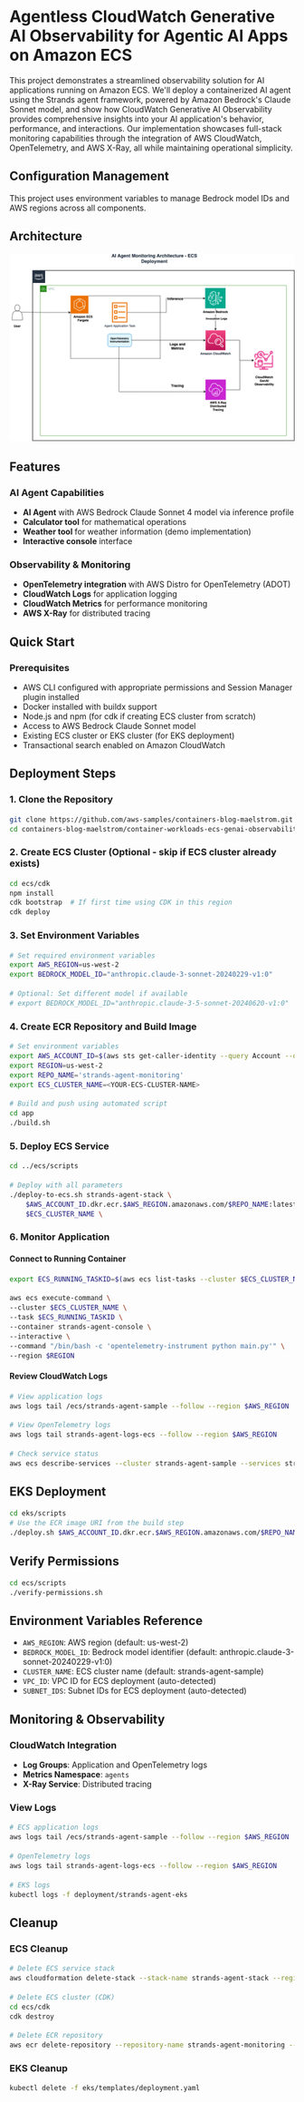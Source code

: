 # Agentless CloudWatch Generative AI Observability for Agentic AI Apps on Amazon ECS

This project demonstrates a streamlined observability solution for AI applications running on Amazon ECS. We'll deploy a containerized AI agent using the Strands agent framework, powered by Amazon Bedrock's Claude Sonnet model, and show how CloudWatch Generative AI Observability provides comprehensive insights into your AI application's behavior, performance, and interactions. Our implementation showcases full-stack monitoring capabilities through the integration of AWS CloudWatch, OpenTelemetry, and AWS X-Ray, all while maintaining operational simplicity.

## Configuration Management

This project uses environment variables to manage Bedrock model IDs and AWS regions across all components.

## Architecture

![Architecture Diagram](architecture-diagram-ecs.png)

## Features

### AI Agent Capabilities
- **AI Agent** with AWS Bedrock Claude Sonnet 4 model via inference profile
- **Calculator tool** for mathematical operations
- **Weather tool** for weather information (demo implementation)
- **Interactive console** interface

### Observability & Monitoring
- **OpenTelemetry integration** with AWS Distro for OpenTelemetry (ADOT)
- **CloudWatch Logs** for application logging
- **CloudWatch Metrics** for performance monitoring
- **AWS X-Ray** for distributed tracing

## Quick Start

### Prerequisites
- AWS CLI configured with appropriate permissions and Session Manager plugin installed
- Docker installed with buildx support
- Node.js and npm (for cdk if creating ECS cluster from scratch)
- Access to AWS Bedrock Claude Sonnet model
- Existing ECS cluster or EKS cluster (for EKS deployment)
- Transactional search enabled on Amazon CloudWatch

## Deployment Steps

### 1. Clone the Repository

```bash
git clone https://github.com/aws-samples/containers-blog-maelstrom.git
cd containers-blog-maelstrom/container-workloads-ecs-genai-observability
```

### 2. Create ECS Cluster (Optional - skip if ECS cluster already exists)
```bash
cd ecs/cdk
npm install
cdk bootstrap  # If first time using CDK in this region
cdk deploy 
```

### 3. Set Environment Variables

```bash
# Set required environment variables
export AWS_REGION=us-west-2
export BEDROCK_MODEL_ID="anthropic.claude-3-sonnet-20240229-v1:0"

# Optional: Set different model if available
# export BEDROCK_MODEL_ID="anthropic.claude-3-5-sonnet-20240620-v1:0"
```

### 4. Create ECR Repository and Build Image

```bash
# Set environment variables
export AWS_ACCOUNT_ID=$(aws sts get-caller-identity --query Account --output text)
export REGION=us-west-2
export REPO_NAME='strands-agent-monitoring'
export ECS_CLUSTER_NAME=<YOUR-ECS-CLUSTER-NAME>

# Build and push using automated script
cd app
./build.sh
```

### 5. Deploy ECS Service

```bash
cd ../ecs/scripts

# Deploy with all parameters
./deploy-to-ecs.sh strands-agent-stack \
    $AWS_ACCOUNT_ID.dkr.ecr.$AWS_REGION.amazonaws.com/$REPO_NAME:latest \
    $ECS_CLUSTER_NAME \
```

### 6. Monitor Application

#### Connect to Running Container

```bash
export ECS_RUNNING_TASKID=$(aws ecs list-tasks --cluster $ECS_CLUSTER_NAME --desired-status RUNNING --query 'taskArns[0]' --output text |  cut -d'/' -f3)

aws ecs execute-command \
--cluster $ECS_CLUSTER_NAME \
--task $ECS_RUNNING_TASKID \
--container strands-agent-console \
--interactive \
--command "/bin/bash -c 'opentelemetry-instrument python main.py'" \
--region $REGION
```

#### Review CloudWatch Logs

```bash
# View application logs
aws logs tail /ecs/strands-agent-sample --follow --region $AWS_REGION

# View OpenTelemetry logs
aws logs tail strands-agent-logs-ecs --follow --region $AWS_REGION

# Check service status
aws ecs describe-services --cluster strands-agent-sample --services strands-agent-console-service --region $AWS_REGION
```

## EKS Deployment

```bash
cd eks/scripts
# Use the ECR image URI from the build step
./deploy.sh $AWS_ACCOUNT_ID.dkr.ecr.$AWS_REGION.amazonaws.com/$REPO_NAME:latest [namespace]
```

## Verify Permissions
```bash
cd ecs/scripts
./verify-permissions.sh
```

## Environment Variables Reference

- `AWS_REGION`: AWS region (default: us-west-2)
- `BEDROCK_MODEL_ID`: Bedrock model identifier (default: anthropic.claude-3-sonnet-20240229-v1:0)
- `CLUSTER_NAME`: ECS cluster name (default: strands-agent-sample)
- `VPC_ID`: VPC ID for ECS deployment (auto-detected)
- `SUBNET_IDS`: Subnet IDs for ECS deployment (auto-detected)

## Monitoring & Observability

### CloudWatch Integration
- **Log Groups**: Application and OpenTelemetry logs
- **Metrics Namespace**: `agents`
- **X-Ray Service**: Distributed tracing

### View Logs
```bash
# ECS application logs
aws logs tail /ecs/strands-agent-sample --follow --region $AWS_REGION

# OpenTelemetry logs
aws logs tail strands-agent-logs-ecs --follow --region $AWS_REGION

# EKS logs
kubectl logs -f deployment/strands-agent-eks
```

## Cleanup

### ECS Cleanup
```bash
# Delete ECS service stack
aws cloudformation delete-stack --stack-name strands-agent-stack --region $AWS_REGION

# Delete ECS cluster (CDK)
cd ecs/cdk
cdk destroy

# Delete ECR repository
aws ecr delete-repository --repository-name strands-agent-monitoring --force --region $AWS_REGION
```

### EKS Cleanup
```bash
kubectl delete -f eks/templates/deployment.yaml
```
